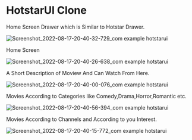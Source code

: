 # HotstarUI Clone

Home Screen Drawer which is Similar to Hotstar Drawer.

![Screenshot_2022-08-17-20-40-32-729_com example hotstarui](https://user-images.githubusercontent.com/96726437/185200908-3e030f68-3ce2-43f8-beab-6b284994fb67.jpg)

Home Screen 

![Screenshot_2022-08-17-20-40-26-638_com example hotstarui](https://user-images.githubusercontent.com/96726437/185201472-3104d6ce-1463-4817-80dd-af6cff9c85d1.jpg)


A Short Description of Moview And Can Watch From Here.

![Screenshot_2022-08-17-20-40-00-076_com example hotstarui](https://user-images.githubusercontent.com/96726437/185201747-19d52c45-ddcd-44ac-9f16-da4d292be073.jpg)

Movies According to Categories like Comedy,Drama,Horror,Romantic etc.

![Screenshot_2022-08-17-20-40-56-394_com example hotstarui](https://user-images.githubusercontent.com/96726437/185202536-0ba2de7e-80e9-4bae-b63c-41122a4a9333.jpg)


 Movies According to Channels and According to  you Interest.

![Screenshot_2022-08-17-20-40-15-772_com example hotstarui](https://user-images.githubusercontent.com/96726437/185202608-eeefd1a3-131e-4a8f-8682-fa059a6ad182.jpg)




